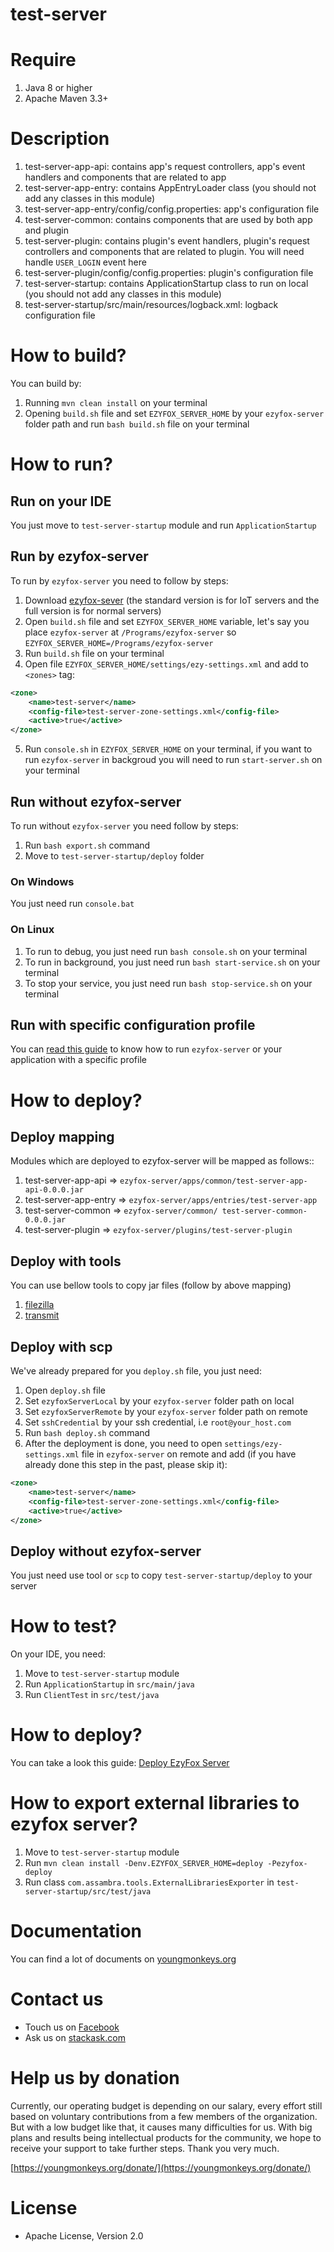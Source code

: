 
# test-server

# Require

1. Java 8 or higher
2. Apache Maven 3.3+

# Description

1. test-server-app-api: contains app's request controllers, app's event handlers and components that are related to
   app
2. test-server-app-entry: contains AppEntryLoader class (you should not add any classes in this module)
3. test-server-app-entry/config/config.properties: app's configuration file
4. test-server-common: contains components that are used by both app and plugin
5. test-server-plugin: contains plugin's event handlers, plugin's request controllers and components that are related
   to plugin. You will need handle `USER_LOGIN` event here
6. test-server-plugin/config/config.properties: plugin's configuration file
7. test-server-startup: contains ApplicationStartup class to run on local (you should not add any classes in this
   module)
8. test-server-startup/src/main/resources/logback.xml: logback configuration file

# How to build?

You can build by:

1. Running `mvn clean install` on your terminal
2. Opening `build.sh` file and set `EZYFOX_SERVER_HOME` by your `ezyfox-server` folder path and run `bash build.sh` file
   on your terminal

# How to run?

## Run on your IDE

You just move to `test-server-startup` module and run `ApplicationStartup`

## Run by ezyfox-server

To run by `ezyfox-server` you need to follow by steps:

1. Download [ezyfox-sever](https://resources.tvd12.com/) (the standard version is for IoT servers and the full version
   is for normal servers)
2. Open `build.sh` file and set `EZYFOX_SERVER_HOME` variable, let's say you place `ezyfox-server`
   at `/Programs/ezyfox-server` so `EZYFOX_SERVER_HOME=/Programs/ezyfox-server`
3. Run `build.sh` file on your terminal
4. Open file `EZYFOX_SERVER_HOME/settings/ezy-settings.xml` and add to `<zones>` tag:

```xml
<zone>
	<name>test-server</name>
	<config-file>test-server-zone-settings.xml</config-file>
	<active>true</active>
</zone>
```

5. Run `console.sh` in `EZYFOX_SERVER_HOME` on your terminal, if you want to run `ezyfox-server` in backgroud you will
   need to run `start-server.sh` on your terminal

## Run without ezyfox-server

To run without `ezyfox-server` you need follow by steps:

1. Run `bash export.sh` command
2. Move to `test-server-startup/deploy` folder

### On Windows

You just need run `console.bat`

### On Linux

1. To run to debug, you just need run `bash console.sh` on your terminal
2. To run in background, you just need run `bash start-service.sh` on your terminal
3. To stop your service, you just need run `bash stop-service.sh` on your terminal

## Run with specific configuration profile

You can [read this guide](https://youngmonkeys.org/ezyfox-server-project-configuration/) to know how to
run `ezyfox-server` or your application with a specific profile

# How to deploy?

## Deploy mapping

Modules which are deployed to ezyfox-server will be mapped as follows::

1. test-server-app-api => `ezyfox-server/apps/common/test-server-app-api-0.0.0.jar`
2. test-server-app-entry => `ezyfox-server/apps/entries/test-server-app`
3. test-server-common => `ezyfox-server/common/ test-server-common-0.0.0.jar`
4. test-server-plugin => `ezyfox-server/plugins/test-server-plugin`

## Deploy with tools

You can use bellow tools to copy jar files (follow by above mapping)

1. [filezilla](https://filezilla-project.org/)
2. [transmit](https://panic.com/transmit/)

## Deploy with scp

We've already prepared for you `deploy.sh` file, you just need:

1. Open `deploy.sh` file
2. Set `ezyfoxServerLocal` by your `ezyfox-server` folder path on local
3. Set `ezyfoxServerRemote` by your `ezyfox-server` folder path on remote
4. Set `sshCredential` by your ssh credential, i.e `root@your_host.com`
5. Run `bash deploy.sh` command
6. After the deployment is done, you need to open `settings/ezy-settings.xml` file in `ezyfox-server` on remote and
   add (if you have already done this step in the past, please skip it):

```xml
<zone>
	<name>test-server</name>
	<config-file>test-server-zone-settings.xml</config-file>
	<active>true</active>
</zone>
```

## Deploy without ezyfox-server

You just need use tool or `scp` to copy `test-server-startup/deploy` to your server

# How to test?

On your IDE, you need:

1. Move to `test-server-startup` module
2. Run `ApplicationStartup` in `src/main/java`
3. Run `ClientTest` in `src/test/java`

# How to deploy?

You can take a look this guide: [Deploy EzyFox Server](https://youngmonkeys.org/deploy-ezyfox-server/)

# How to export external libraries to ezyfox server?

1. Move to `test-server-startup` module 
2. Run `mvn clean install -Denv.EZYFOX_SERVER_HOME=deploy -Pezyfox-deploy`
3. Run class `com.assambra.tools.ExternalLibrariesExporter` in `test-server-startup/src/test/java`

# Documentation

You can find a lot of documents on [youngmonkeys.org](https://youngmonkeys.org/ezyfox-sever/)

# Contact us

- Touch us on [Facebook](https://www.facebook.com/youngmonkeys.org)
- Ask us on [stackask.com](https://stackask.com)

# Help us by donation

Currently, our operating budget is depending on our salary, every effort still based on voluntary contributions from a
few members of the organization. But with a low budget like that, it causes many difficulties for us. With big plans and
results being intellectual products for the community, we hope to receive your support to take further steps. Thank you
very much.

[https://youngmonkeys.org/donate/](https://youngmonkeys.org/donate/)

# License

- Apache License, Version 2.0
